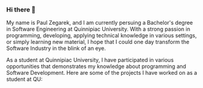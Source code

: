 ### Hi there 👋

My name is Paul Zegarek, and I am currently persuing a Bachelor's degree in Software Engineering at Quinnipiac University. With a strong passion in programming, developing, applying technical knowledge in various settings, or simply learning new material, I hope that I could one day transform the Software Industry in the blink of an eye.

As a student at Quinnipiac University, I have participated in various opportunities that demonstrates my knowledge about programming and Software Development. Here are some of the projects I have worked on as a student at QU:
<!--
**PaulZ357/PaulZ357** is a ✨ _special_ ✨ repository because its `README.md` (this file) appears on your GitHub profile.

Here are some ideas to get you started:

- 🔭 I’m currently working on ...
- 🌱 I’m currently learning ...
- 👯 I’m looking to collaborate on ...
- 🤔 I’m looking for help with ...
- 💬 Ask me about ...
- 📫 How to reach me: ...
- 😄 Pronouns: ...
- ⚡ Fun fact: ...
-->
